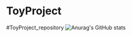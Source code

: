 # ToyProject
#ToyProject_repository
![Anurag's GitHub stats](https://github-readme-stats.vercel.app/api?username=Hwang-97&show_icons=true&theme=radical)

